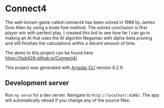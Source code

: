 # Connect4

The well-known game called connect4 has been solved in 1988 by James Dow Allen by using a brute fore method. The solved conclusion is first player win with perfect play. I created this bot to see how far I can go in making an AI that uses the AI algortim Negamax with alpha-beta pruning and still finishes the calculations within a decent amount of time.

The demo to this project can be found here https://fadi426.github.io/Connect4/



This project was generated with [Angular CLI](https://github.com/angular/angular-cli) version 6.2.9.

## Development server

Run `ng serve` for a dev server. Navigate to `http://localhost:4200/`. The app will automatically reload if you change any of the source files.
